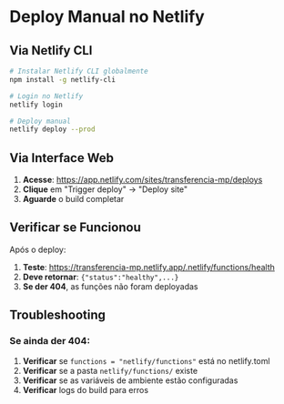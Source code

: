 # Deploy Manual no Netlify

## Via Netlify CLI

```bash
# Instalar Netlify CLI globalmente
npm install -g netlify-cli

# Login no Netlify
netlify login

# Deploy manual
netlify deploy --prod
```

## Via Interface Web

1. **Acesse**: https://app.netlify.com/sites/transferencia-mp/deploys
2. **Clique** em "Trigger deploy" → "Deploy site"
3. **Aguarde** o build completar

## Verificar se Funcionou

Após o deploy:

1. **Teste**: https://transferencia-mp.netlify.app/.netlify/functions/health
2. **Deve retornar**: `{"status":"healthy",...}`
3. **Se der 404**, as funções não foram deployadas

## Troubleshooting

### Se ainda der 404:

1. **Verificar** se `functions = "netlify/functions"` está no netlify.toml
2. **Verificar** se a pasta `netlify/functions/` existe
3. **Verificar** se as variáveis de ambiente estão configuradas
4. **Verificar** logs do build para erros
